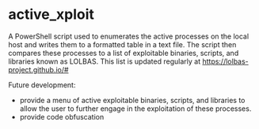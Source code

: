 # active_xploit
A PowerShell script used to enumerates the active processes on the local host and writes them to a formatted table in a text file. The script then compares these processes to a list of exploitable binaries, scripts, and libraries known as LOLBAS. This list is updated regularly at https://lolbas-project.github.io/#

Future development:
- provide a menu of active exploitable binaries, scripts, and libraries to allow the user to further engage in the exploitation of these processes.
- provide code obfuscation
